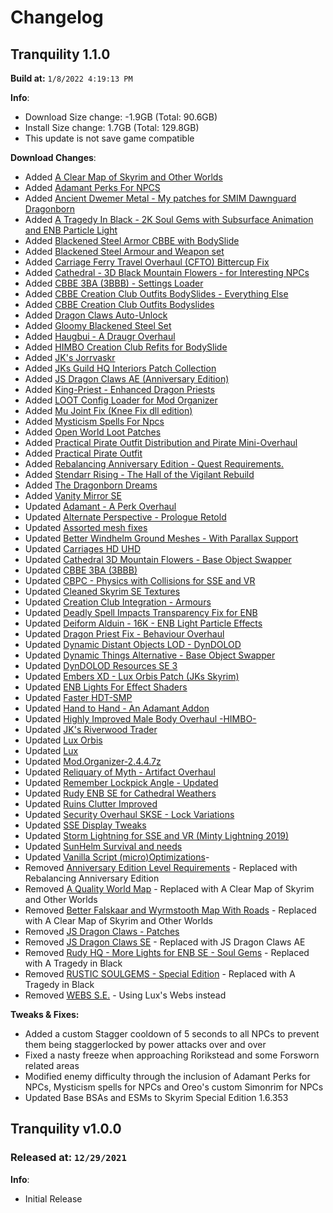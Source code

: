 # Changelog

## Tranquility 1.1.0

**Build at:** `1/8/2022 4:19:13 PM`

**Info**:

- Download Size change: -1.9GB (Total: 90.6GB)
- Install Size change: 1.7GB (Total: 129.8GB)
- This update is not save game compatible

**Download Changes**:

- Added [A Clear Map of Skyrim and Other Worlds](https://www.nexusmods.com/skyrimspecialedition/mods/56367/?tab=files&file_id=253985)
- Added [Adamant Perks For NPCS](https://www.nexusmods.com/skyrimspecialedition/mods/47484/?tab=files&file_id=252819)
- Added [Ancient Dwemer Metal - My patches for SMIM Dawnguard Dragonborn](https://www.nexusmods.com/skyrimspecialedition/mods/38845/?tab=files&file_id=240544)
- Added [A Tragedy In Black - 2K Soul Gems with Subsurface Animation and ENB Particle Light](https://www.nexusmods.com/skyrim/mods/100314/?tab=files&file_id=1000309260)
- Added [Blackened Steel Armor CBBE with BodySlide](https://www.nexusmods.com/skyrimspecialedition/mods/33106/?tab=files&file_id=132800)
- Added [Blackened Steel Armour and Weapon set](https://www.nexusmods.com/skyrimspecialedition/mods/27052/?tab=files&file_id=102848)
- Added [Carriage Ferry Travel Overhaul (CFTO) Bittercup Fix](https://www.nexusmods.com/skyrimspecialedition/mods/60974/?tab=files&file_id=254116)
- Added [Cathedral - 3D Black Mountain Flowers - for Interesting NPCs](https://www.nexusmods.com/skyrimspecialedition/mods/60058/?tab=files&file_id=249213)
- Added [CBBE 3BA (3BBB) - Settings Loader](https://www.nexusmods.com/skyrimspecialedition/mods/56875/?tab=files&file_id=253421)
- Added [CBBE Creation Club Outfits BodySlides - Everything Else](https://www.nexusmods.com/skyrimspecialedition/mods/59635/?tab=files&file_id=247102)
- Added [CBBE Creation Club Outfits Bodyslides](https://www.nexusmods.com/skyrimspecialedition/mods/29947/?tab=files&file_id=220621)
- Added [Dragon Claws Auto-Unlock](https://www.nexusmods.com/skyrimspecialedition/mods/47329/?tab=files&file_id=192836)
- Added [Gloomy Blackened Steel Set](https://www.nexusmods.com/skyrimspecialedition/mods/52699/?tab=files&file_id=215983)
- Added [Haugbui - A Draugr Overhaul](https://www.nexusmods.com/skyrimspecialedition/mods/26188/?tab=files&file_id=239527)
- Added [HIMBO Creation Club Refits for BodySlide](https://www.nexusmods.com/skyrimspecialedition/mods/58697/?tab=files&file_id=242541)
- Added [JK's Jorrvaskr](https://www.nexusmods.com/skyrimspecialedition/mods/60738/?tab=files&file_id=254670)
- Added [JKs Guild HQ Interiors Patch Collection](https://www.nexusmods.com/skyrimspecialedition/mods/61416/?tab=files&file_id=254787)
- Added [JS Dragon Claws AE (Anniversary Edition)](https://www.nexusmods.com/skyrimspecialedition/mods/57038/?tab=files&file_id=236057)
- Added [King-Priest - Enhanced Dragon Priests](https://www.nexusmods.com/skyrimspecialedition/mods/59652/?tab=files&file_id=253913)
- Added [LOOT Config Loader for Mod Organizer](https://www.nexusmods.com/skyrimspecialedition/mods/60864/?tab=files&file_id=252180)
- Added [Mu Joint Fix (Knee Fix dll edition)](https://www.nexusmods.com/skyrimspecialedition/mods/61479/?tab=files&file_id=254809)
- Added [Mysticism Spells For Npcs](https://www.nexusmods.com/skyrimspecialedition/mods/53682/?tab=files&file_id=246343)
- Added [Open World Loot Patches](https://www.nexusmods.com/skyrimspecialedition/mods/49964/?tab=files&file_id=206116)
- Added [Practical Pirate Outfit Distribution and Pirate Mini-Overhaul](https://www.nexusmods.com/skyrimspecialedition/mods/45318/?tab=files&file_id=184555)
- Added [Practical Pirate Outfit](https://www.nexusmods.com/skyrimspecialedition/mods/45244/?tab=files&file_id=229075)
- Added [Rebalancing Anniversary Edition - Quest Requirements.](https://www.nexusmods.com/skyrimspecialedition/mods/61004/?tab=files&file_id=253328)
- Added [Stendarr Rising - The Hall of the Vigilant Rebuild](https://www.nexusmods.com/skyrimspecialedition/mods/49346/?tab=files&file_id=239574)
- Added [The Dragonborn Dreams](https://www.nexusmods.com/skyrimspecialedition/mods/60384/?tab=files&file_id=252729)
- Added [Vanity Mirror SE](https://www.nexusmods.com/skyrimspecialedition/mods/25251/?tab=files&file_id=152265)
- Updated [Adamant - A Perk Overhaul](https://www.nexusmods.com/skyrimspecialedition/mods/30191/?tab=files&file_id=252925)
- Updated [Alternate Perspective - Prologue Retold](https://www.nexusmods.com/skyrimspecialedition/mods/50307/?tab=files&file_id=252975)
- Updated [Assorted mesh fixes](https://www.nexusmods.com/skyrimspecialedition/mods/32117/?tab=files&file_id=253359)
- Updated [Better Windhelm Ground Meshes - With Parallax Support](https://www.nexusmods.com/skyrimspecialedition/mods/42746/?tab=files&file_id=253607)
- Updated [Carriages HD UHD](https://www.nexusmods.com/skyrimspecialedition/mods/60403/?tab=files&file_id=254659)
- Updated [Cathedral 3D Mountain Flowers - Base Object Swapper](https://www.nexusmods.com/skyrimspecialedition/mods/60756/?tab=files&file_id=252497)
- Updated [CBBE 3BA (3BBB)](https://www.nexusmods.com/skyrimspecialedition/mods/30174/?tab=files&file_id=254526)
- Updated [CBPC - Physics with Collisions for SSE and VR](https://www.nexusmods.com/skyrimspecialedition/mods/21224/?tab=files&file_id=254734)
- Updated [Cleaned Skyrim SE Textures](https://www.nexusmods.com/skyrimspecialedition/mods/38775/?tab=files&file_id=252989)
- Updated [Creation Club Integration - Armours](https://www.nexusmods.com/skyrimspecialedition/mods/29020/?tab=files&file_id=251396)
- Updated [Deadly Spell Impacts Transparency Fix for ENB](https://www.nexusmods.com/skyrimspecialedition/mods/41284/?tab=files&file_id=251343)
- Updated [Deiform Alduin - 16K - ENB Light Particle Effects](https://www.nexusmods.com/skyrimspecialedition/mods/44329/?tab=files&file_id=253837)
- Updated [Dragon Priest Fix - Behaviour Overhaul](https://www.nexusmods.com/skyrimspecialedition/mods/51608/?tab=files&file_id=254449)
- Updated [Dynamic Distant Objects LOD - DynDOLOD](https://www.nexusmods.com/skyrimspecialedition/mods/32382/?tab=files&file_id=253816)
- Updated [Dynamic Things Alternative - Base Object Swapper](https://www.nexusmods.com/skyrimspecialedition/mods/60741/?tab=files&file_id=253415)
- Updated [DynDOLOD Resources SE 3](https://www.nexusmods.com/skyrimspecialedition/mods/52897/?tab=files&file_id=253633)
- Updated [Embers XD - Lux Orbis Patch (JKs Skyrim)](https://www.nexusmods.com/skyrimspecialedition/mods/59186/?tab=files&file_id=253595)
- Updated [ENB Lights For Effect Shaders](https://www.nexusmods.com/skyrimspecialedition/mods/56362/?tab=files&file_id=254729)
- Updated [Faster HDT-SMP](https://www.nexusmods.com/skyrimspecialedition/mods/57339/?tab=files&file_id=253209)
- Updated [Hand to Hand - An Adamant Addon](https://www.nexusmods.com/skyrimspecialedition/mods/59790/?tab=files&file_id=254932)
- Updated [Highly Improved Male Body Overhaul -HIMBO-](https://www.nexusmods.com/skyrimspecialedition/mods/46311/?tab=files&file_id=254333)
- Updated [JK's Riverwood Trader](https://www.nexusmods.com/skyrimspecialedition/mods/55959/?tab=files&file_id=250775)
- Updated [Lux Orbis](https://www.nexusmods.com/skyrimspecialedition/mods/56095/?tab=files&file_id=251588)
- Updated [Lux](https://www.nexusmods.com/skyrimspecialedition/mods/43158/?tab=files&file_id=252854)
- Updated [Mod.Organizer-2.4.4.7z](https://github.com/ModOrganizer2/modorganizer/releases/download/v2.4.4/Mod.Organizer-2.4.4.7z)
- Updated [Reliquary of Myth - Artifact Overhaul](https://www.nexusmods.com/skyrimspecialedition/mods/31612/?tab=files&file_id=254347)
- Updated [Remember Lockpick Angle - Updated](https://www.nexusmods.com/skyrimspecialedition/mods/26838/?tab=files&file_id=253008)
- Updated [Rudy ENB SE for Cathedral Weathers](https://www.nexusmods.com/skyrimspecialedition/mods/39113/?tab=files&file_id=245206)
- Updated [Ruins Clutter Improved](https://www.nexusmods.com/skyrimspecialedition/mods/5870/?tab=files&file_id=254650)
- Updated [Security Overhaul SKSE - Lock Variations](https://www.nexusmods.com/skyrimspecialedition/mods/58224/?tab=files&file_id=254194)
- Updated [SSE Display Tweaks](https://www.nexusmods.com/skyrimspecialedition/mods/34705/?tab=files&file_id=254775)
- Updated [Storm Lightning for SSE and VR (Minty Lightning 2019)](https://www.nexusmods.com/skyrimspecialedition/mods/29243/?tab=files&file_id=254667)
- Updated [SunHelm Survival and needs](https://www.nexusmods.com/skyrimspecialedition/mods/39414/?tab=files&file_id=254588)
- Updated [Vanilla Script (micro)Optimizations](https://www.nexusmods.com/skyrimspecialedition/mods/54061/?tab=files&file_id=253455)- 
- Removed [Anniversary Edition Level Requirements](https://www.nexusmods.com/skyrimspecialedition/mods/60761/?tab=files&file_id=251736) - Replaced with Rebalancing Anniversary Edition
- Removed [A Quality World Map](https://www.nexusmods.com/skyrimspecialedition/mods/5804/?tab=files&file_id=13793) - Replaced with A Clear Map of Skyrim and Other Worlds
- Removed [Better Falskaar and Wyrmstooth Map With Roads](https://www.nexusmods.com/skyrimspecialedition/mods/39501/?tab=files&file_id=191500) - Replaced with A Clear Map of Skyrim and Other Worlds
- Removed [JS Dragon Claws - Patches](https://www.nexusmods.com/skyrimspecialedition/mods/23833/?tab=files&file_id=155084)
- Removed [JS Dragon Claws SE](https://www.nexusmods.com/skyrimspecialedition/mods/1394/?tab=files&file_id=1422) - Replaced with JS Dragon Claws AE
- Removed [Rudy HQ - More Lights for ENB SE - Soul Gems](https://www.nexusmods.com/skyrimspecialedition/mods/22704/?tab=files&file_id=163210) - Replaced with A Tragedy in Black
- Removed [RUSTIC SOULGEMS - Special Edition](https://www.nexusmods.com/skyrimspecialedition/mods/5785/?tab=files&file_id=12944) - Replaced with A Tragedy in Black
- Removed [WEBS S.E.](https://www.nexusmods.com/skyrimspecialedition/mods/4873/?tab=files&file_id=10871) - Using Lux's Webs instead

**Tweaks & Fixes:**

- Added a custom Stagger cooldown of 5 seconds to all NPCs to prevent them being staggerlocked by power attacks over and over
- Fixed a nasty freeze when approaching Rorikstead and some Forsworn related areas
- Modified enemy difficulty through the inclusion of Adamant Perks for NPCs, Mysticism spells for NPCs and Oreo's custom Simonrim for NPCs
- Updated Base BSAs and ESMs to Skyrim Special Edition 1.6.353

## Tranquility v1.0.0

### Released at: `12/29/2021`

**Info**:

- Initial Release
